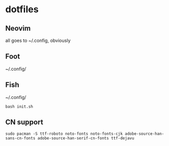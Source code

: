 # dotfiles

## Neovim
all goes to ~/.config, obviously

## Foot
~/.config/

## Fish
~/.config/

`bash init.sh`

## CN support
`sudo pacman -S ttf-roboto noto-fonts noto-fonts-cjk adobe-source-han-sans-cn-fonts adobe-source-han-serif-cn-fonts ttf-dejavu`
